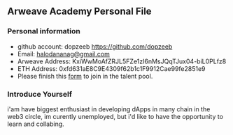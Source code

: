 ## Arweave Academy Personal File

### Personal information

- github account: dopzeeb https://github.com/dopzeeb
- Email: halodananag@gmail.com
- Arweave Address: KxiWwMoAfZRJL5FZe1zI6nMsJQqTJux04-biL0PLfz8
- ETH Address: 0xfd631aE8C9E4309f62b1c1F9912Cae99fe2851e9
- Please finish this [form](https://docs.google.com/forms/d/e/1FAIpQLSfWA5fIIcBgmRppm3jNz5vmf9Mai_QMVil-2pO4r7YKn_Zhtw/viewform?usp=sf_link) to join in the talent pool.

### Introduce Yourself
 i'am have biggest enthusiast in developing dApps in many chain in the web3 circle, im curently unemployed, but i'd like to have the opportunity to learn and collabing.